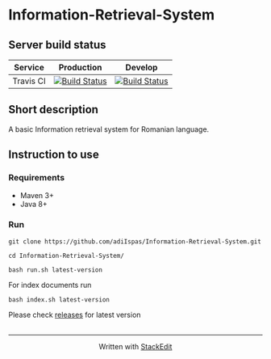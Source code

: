 
# Information-Retrieval-System

## Server build status

| Service   | Production | Develop |
|:-----------:|:--------:|:---------:|
|Travis CI|[![Build Status](https://travis-ci.org/adiIspas/Information-Retrieval-System.svg?branch=production)](https://travis-ci.org/adiIspas/Information-Retrieval-System)|[![Build Status](https://travis-ci.org/adiIspas/Information-Retrieval-System.svg?branch=develop)](https://travis-ci.org/adiIspas/Information-Retrieval-System)|

## Short description
A basic Information retrieval system for Romanian language.


## Instruction to use
### Requirements
 - Maven 3+
 - Java 8+

### Run
    git clone https://github.com/adiIspas/Information-Retrieval-System.git
    
    cd Information-Retrieval-System/
    
    bash run.sh latest-version

For index documents run

`bash index.sh latest-version` 

Please check [releases](https://github.com/adiIspas/Information-Retrieval-System/releases) for latest version
<br>
<br>

----------

<p align="center">
 Written with <a href="https://stackedit.io/" target = "blank">StackEdit</a>
</p>
